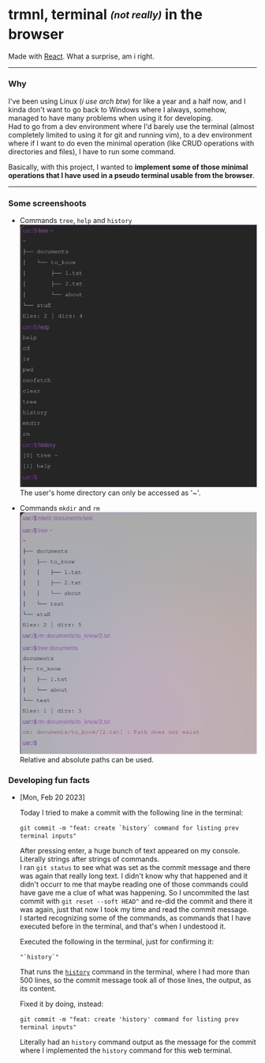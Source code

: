 # trmnl, terminal <sub><sup>*(not really)*</sup></sub> in the browser   

Made with [React](https://reactjs.org/). What a surprise, am i right.   

---
  
### Why
I've been using Linux (*i use arch btw*) for like a year and a half now, and I kinda don't want to go back to Windows where I always, somehow, managed to have many problems when using it for developing.  
Had to go from a dev environment where I'd barely use the terminal (almost completely limited to using it for git and running vim), to a dev environment where if I want to do even the minimal operation (like CRUD operations with directories and files), I have to run some command.  

Basically, with this project, I wanted to **implement some of those minimal operations that I have used in a pseudo terminal usable from the browser**.

---

### Some screenshoots

- Commands `tree`, `help` and `history`  
![Running commands tree, help and history](/docs/images/1.png)  
The user's home directory can only be accessed as '~'.  

- Commands `mkdir` and `rm`  
![Running commands mkdir and rm](/docs/images/2.png)  
Relative and absolute paths can be used.  

### Developing fun facts
- [Mon, Feb 20 2023]   

    Today I tried to make a commit with the following line in the terminal:
    ```
    git commit -m "feat: create `history` command for listing prev terminal inputs"
    ```
    After pressing enter, a huge bunch of text appeared on my console. Literally strings after strings of commands.  
    I ran `git status` to see what was set as the commit message and there was again that really long text.
    I didn't know why that happened and it didn't occurr to me that maybe reading one of those commands could have gave
    me a clue of what was happening. So I uncommited the last commit with `git reset --soft HEAD^` and re-did the
    commit and there it was again, just that now I took my time and read the commit message.   
    I started recognizing some of the commands, as commands that I have executed before
    in the terminal, and that's when I undestood it.   

    Executed the following in the terminal, just for confirming it:
    ```
    "`history`"
    ```

    That runs the [`history`](https://linuxcommand.org/lc3_man_pages/historyh.html) command in the terminal, where I had more than 500 lines,
    so the commit message took all of those lines, the output, as its content.   

    Fixed it by doing, instead:
    ```
    git commit -m "feat: create 'history' command for listing prev terminal inputs"
    ```

    Literally had an `history` command output as the message for the commit where I implemented the `history` command for this web terminal.
